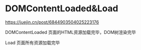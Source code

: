 # DOMContentLoaded&Load

https://juejin.cn/post/6844903504025223176

DOMContentLoaded 页面的HTML资源加载完毕，DOM树渲染完毕



Load 页面所有资源加载完毕